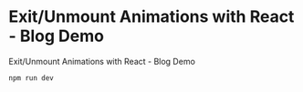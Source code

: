 # Exit/Unmount Animations with React - Blog Demo

Exit/Unmount Animations with React - Blog Demo

```bash
npm run dev
```
